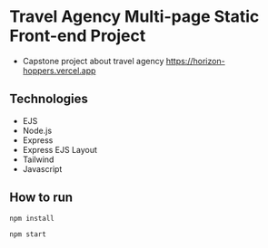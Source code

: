 # Travel Agency Multi-page Static Front-end Project
- Capstone project about travel agency 
https://horizon-hoppers.vercel.app



## Technologies

- EJS
- Node.js
- Express
- Express EJS Layout
- Tailwind
- Javascript

## How to run

```
npm install
```

```
npm start
```
